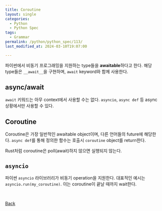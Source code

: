 ```yaml
---
title: Coroutine
layout: single
categories:
  - Python
  - Python Spec
tags:
  - Grammar
permalink: /python/python_spec/113/
last_modified_at: 2024-03-10T19:07:00

---
```


파이썬에서 비동기 프로그래밍을 지원하는 type들을 **awaitable**하다고 한다.
해당 type들은 `__await__`을 구현하며, `await` keyword와 함께 사용한다.

## async/await

`await` 키워드는 아무 context에서 사용할 수는 없다.
`asyncio`, `async def` 등 async 상황에서만 사용할 수 있다.

## Coroutine

Coroutine은 가장 일반적인 awaitable object이며, 다른 언어들의 future에 해당한다.
`async def`를 통해 정의한 함수는 호출시 `coroutine` object를 return한다.

Rust처럼 coroutine은 poll(await)하지 않으면 실행되지 않는다.

## `asyncio`

파이썬 `asyncio` 라이브러리가 비동기 operation을 지원한다.
대표적인 예시는 `asyncio.run(my_coroutine)`. 이는 coroutine이 끝날 때까지 wait한다.

<br>

[Back](/python/python_spec/)